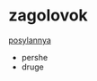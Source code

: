 # zagolovok
[posylannya](https://chat.openai.com/?model=text-davinci-002-render-sha)
- pershe
- druge
